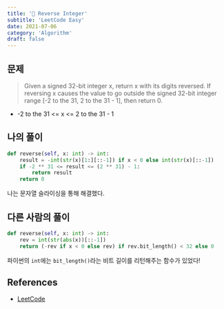 ```yaml
---
title: '🧠 Reverse Integer'
subtitle: 'LeetCode Easy'
date: 2021-07-06
category: 'Algorithm'
draft: false
---
```


## 문제

> Given a signed 32-bit integer x, return x with its digits reversed.
> If reversing x causes the value to go outside the signed 32-bit integer range [-2 to the 31, 2 to the 31 - 1], then return 0.

* -2 to the 31 <= x <= 2 to the 31 - 1

## 나의 풀이

```python
def reverse(self, x: int) -> int:
    result = -int(str(x)[1:][::-1]) if x < 0 else int(str(x)[::-1])
    if -2 ** 31 <= result <= (2 ** 31) - 1:
        return result
    return 0
```

나는 문자열 슬라이싱을 통해 해결했다.

## 다른 사람의 풀이

```python
def reverse(self, x: int) -> int:
    rev = int(str(abs(x))[::-1])
    return (-rev if x < 0 else rev) if rev.bit_length() < 32 else 0
```

파이썬의 `int`에는 `bit_length()`라는 비트 길이를 리턴해주는 함수가 있었다!

## References

* [LeetCode](https://leetcode.com/problems/reverse-integer/)
